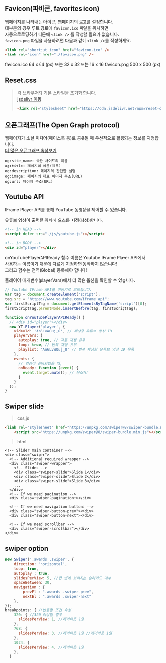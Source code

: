 ## Favicon(파비콘, favorites icon)
웹페이지를 나타내는 아이콘, 웹페이지의 로고를 설정합니다.  
대부분의 경우 루트 경로에 `favicon.ico` 파일을 위치하면  
자동으로로딩하기 때문에 `<link />` 를 작성할 필요가 없습니다.  
`favicon.png` 파일을 사용하려면 다음과 같이 `<link />`를 작성하세요.  
```html
<link rel="shortcut icon" href="favicon.ico" /> 
<link rel="icon" href="./favicon.png" />
```
favicon.ico 64 x 64 (px) 또는 32 x 32 또는 16 x 16
favicon.png 500 x 500 (px)

## Reset.css
> 각 브라우저의 기본 스타일을 초기화 합니다.  
> [jsdelivr 이동](https://www.jsdelivr.com/package/npm/the-new-css-reset)
> ```html
> <link rel="stylesheet" href="https://cdn.jsdelivr.net/npm/reset-css@5.0.1/reset.min.css" />
> ```

## 오픈그래프(The Open Graph protocol)
웹페이지가 소셜 미디어(페이스북 등)로 공유될 때 우선적으로 활용되는 정보를 지정합니다.  
[더 많은 오픈그래프 속성보기](https://ogp.me/)  
```og:type: 페이지의 유형(E.g, website, video.movie)
og:site_name: 속한 사이트의 이름
og:title: 페이지의 이름(제목)
og:description: 페이지의 간단한 설명
og:image: 페이지의 대표 이미지 주소(URL)
og:url: 페이지 주소(URL)
```

## Youtube API
IFrame Player API를 통해 YouTube 동영상을 제어할 수 있습니다.  

유튜브 영상이 출력될 위치에 요소를 지정(생성)합니다.
```html
<!-- in HEAD -->
<script defer src="./js/youtube.js"></script>

<!-- in BODY -->
<div id="player"></div>
```
onYouTubePlayerAPIReady 함수 이름은 Youtube IFrame Player API에서  
사용하는 이름이기 때문에 다르게 지정하면 동작하지 않습니다!  
그리고 함수는 전역(Global) 등록해야 합니다!  

플레이어 매개변수(playerVars)에서 더 많은 옵션을 확인할 수 있습니다.  
```javascript
// Youtube IFrame API를 비동기로 로드합니다.
var tag = document.createElement('script');
tag.src = "https://www.youtube.com/iframe_api";
var firstScriptTag = document.getElementsByTagName('script')[0];
firstScriptTag.parentNode.insertBefore(tag, firstScriptTag);

function onYouTubePlayerAPIReady() {
  // <div id="player"></div>
  new YT.Player('player', {
    videoId: 'An6LvWQuj_8', // 재생할 유튜브 영상 ID
    playerVars: {
      autoplay: true, // 자동 재생 유무
      loop: true, // 반복 재생 유무
      playlist: 'An6LvWQuj_8' // 반복 재생할 유튜브 영상 ID 목록
    },
    events: {
      // 영상이 준비되었을 때,
      onReady: function (event) {
        event.target.mute(); // 음소거!
      }
    }
  });
}
```

## Swiper slide
>css,js
```html
<link rel="stylesheet" href="https://unpkg.com/swiper@8/swiper-bundle.min.css" />
    <script src="https://unpkg.com/swiper@8/swiper-bundle.min.js"></script> 
```

>html 
```
<!-- Slider main container -->
<div class="swiper">
  <!-- Additional required wrapper -->
  <div class="swiper-wrapper">
    <!-- Slides -->
    <div class="swiper-slide">Slide 1</div>
    <div class="swiper-slide">Slide 2</div>
    <div class="swiper-slide">Slide 3</div>
    ...
  </div>
  <!-- If we need pagination -->
  <div class="swiper-pagination"></div>

  <!-- If we need navigation buttons -->
  <div class="swiper-button-prev"></div>
  <div class="swiper-button-next"></div>

  <!-- If we need scrollbar -->
  <div class="swiper-scrollbar"></div>
</div>
```
## swiper option
```javascript
new Swiper('.awards .swiper', {
    direction: 'horizontal',
    loop: true,
    autoplay : true,
    slidesPerView: 5, //한 번에 보여지는 슬라이드 개수
    spaceBetween: 30,
    navigation : {
        prevEl : ".awards .swiper-prev",
        nextEl : ".awards .swiper-next"
    },
});
breakpoints: { //반응형 조건 속성
    320: { //320 이상일 경우
      slidesPerView: 1, //레이아웃 1열
    },
    768: {
      slidesPerView: 3, //레이아웃 1열 //레이아웃 1열
    },
    1024: {
      slidesPerView: 4, //레이아웃 1열
    },
  }
```
